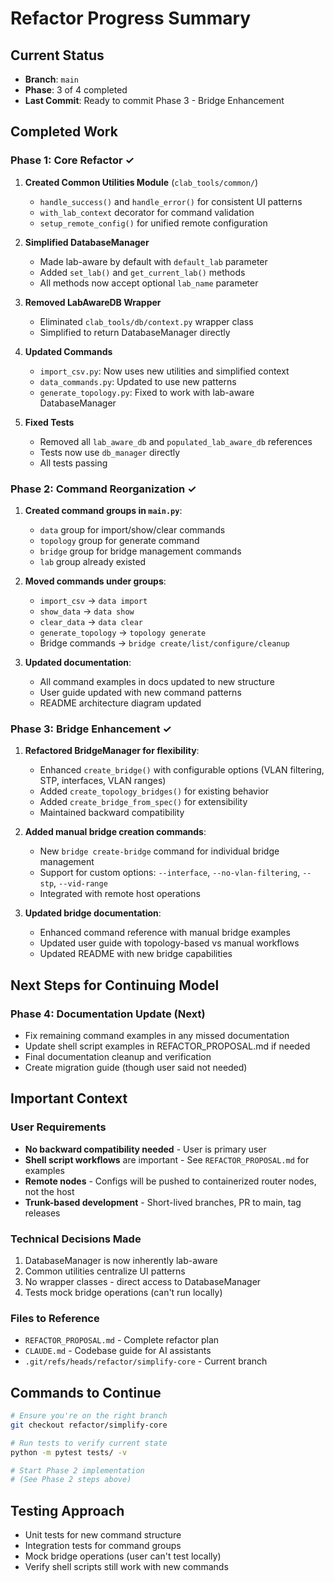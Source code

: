 # Refactor Progress Summary

## Current Status
- **Branch**: `main`
- **Phase**: 3 of 4 completed
- **Last Commit**: Ready to commit Phase 3 - Bridge Enhancement

## Completed Work

### Phase 1: Core Refactor ✓
1. **Created Common Utilities Module** (`clab_tools/common/`)
   - `handle_success()` and `handle_error()` for consistent UI patterns
   - `with_lab_context` decorator for command validation
   - `setup_remote_config()` for unified remote configuration

2. **Simplified DatabaseManager**
   - Made lab-aware by default with `default_lab` parameter
   - Added `set_lab()` and `get_current_lab()` methods
   - All methods now accept optional `lab_name` parameter

3. **Removed LabAwareDB Wrapper**
   - Eliminated `clab_tools/db/context.py` wrapper class
   - Simplified to return DatabaseManager directly

4. **Updated Commands**
   - `import_csv.py`: Now uses new utilities and simplified context
   - `data_commands.py`: Updated to use new patterns
   - `generate_topology.py`: Fixed to work with lab-aware DatabaseManager

5. **Fixed Tests**
   - Removed all `lab_aware_db` and `populated_lab_aware_db` references
   - Tests now use `db_manager` directly
   - All tests passing

### Phase 2: Command Reorganization ✓
1. **Created command groups in `main.py`**:
   - `data` group for import/show/clear commands
   - `topology` group for generate command
   - `bridge` group for bridge management commands
   - `lab` group already existed

2. **Moved commands under groups**:
   - `import_csv` → `data import`
   - `show_data` → `data show`
   - `clear_data` → `data clear`
   - `generate_topology` → `topology generate`
   - Bridge commands → `bridge create/list/configure/cleanup`

3. **Updated documentation**:
   - All command examples in docs updated to new structure
   - User guide updated with new command patterns
   - README architecture diagram updated

### Phase 3: Bridge Enhancement ✓
1. **Refactored BridgeManager for flexibility**:
   - Enhanced `create_bridge()` with configurable options (VLAN filtering, STP, interfaces, VLAN ranges)
   - Added `create_topology_bridges()` for existing behavior
   - Added `create_bridge_from_spec()` for extensibility
   - Maintained backward compatibility

2. **Added manual bridge creation commands**:
   - New `bridge create-bridge` command for individual bridge management
   - Support for custom options: `--interface`, `--no-vlan-filtering`, `--stp`, `--vid-range`
   - Integrated with remote host operations

3. **Updated bridge documentation**:
   - Enhanced command reference with manual bridge examples
   - Updated user guide with topology-based vs manual workflows
   - Updated README with new bridge capabilities

## Next Steps for Continuing Model

### Phase 4: Documentation Update (Next)
- Fix remaining command examples in any missed documentation
- Update shell script examples in REFACTOR_PROPOSAL.md if needed
- Final documentation cleanup and verification
- Create migration guide (though user said not needed)

## Important Context

### User Requirements
- **No backward compatibility needed** - User is primary user
- **Shell script workflows** are important - See `REFACTOR_PROPOSAL.md` for examples
- **Remote nodes** - Configs will be pushed to containerized router nodes, not the host
- **Trunk-based development** - Short-lived branches, PR to main, tag releases

### Technical Decisions Made
1. DatabaseManager is now inherently lab-aware
2. Common utilities centralize UI patterns
3. No wrapper classes - direct access to DatabaseManager
4. Tests mock bridge operations (can't run locally)

### Files to Reference
- `REFACTOR_PROPOSAL.md` - Complete refactor plan
- `CLAUDE.md` - Codebase guide for AI assistants
- `.git/refs/heads/refactor/simplify-core` - Current branch

## Commands to Continue

```bash
# Ensure you're on the right branch
git checkout refactor/simplify-core

# Run tests to verify current state
python -m pytest tests/ -v

# Start Phase 2 implementation
# (See Phase 2 steps above)
```

## Testing Approach
- Unit tests for new command structure
- Integration tests for command groups
- Mock bridge operations (user can't test locally)
- Verify shell scripts still work with new commands
